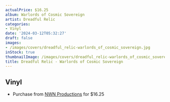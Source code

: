```yaml
---
actualPrice: $16.25
album: Warlords of Cosmic Sovereign
artist: Dreadful Relic
categories:
- Vinyl
date: '2024-03-12T05:32:27'
draft: false
images:
- /images/covers/dreadful_relic-warlords_of_cosmic_sovereign.jpg
inStock: true
thumbnailImage: /images/covers/dreadful_relic-warlords_of_cosmic_sovereign-thumb.jpg
title: Dreadful Relic - Warlords of Cosmic Sovereign
---
```


## Vinyl
* Purchase from [NWN Productions](http://shop.nwnprod.com/index.php?route=product/product&path=75&product_id=48300&sort=pd.name&order=ASC) for $16.25
